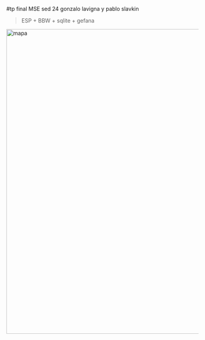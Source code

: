 #tp final MSE sed 24 gonzalo lavigna y pablo slavkin

> ESP + BBW + sqlite + gefana

<img src="mapa.png" title="mapa"  width="800">

